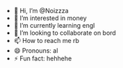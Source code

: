 - 👋 Hi, I’m @Noizzza
- 👀 I’m interested in money
- 🌱 I’m currently learning engl
- 💞️ I’m looking to collaborate on bord
- 📫 How to reach me rb
- 😄 Pronouns: al
- ⚡ Fun fact: hehhehe

<!---
Noizzza/Noizzza is a ✨ special ✨ repository because its `README.md` (this file) appears on your GitHub profile.
You can click the Preview link to take a look at your changes.
--->
